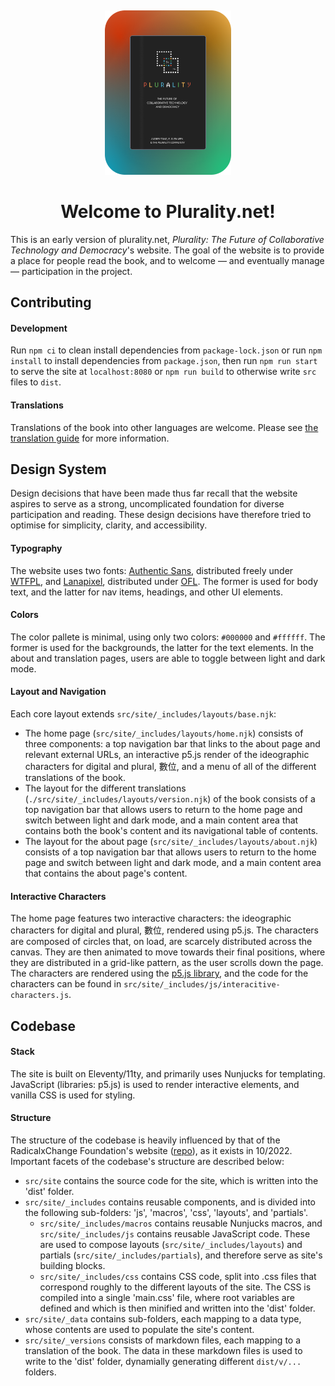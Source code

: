 <div align="center" style="margin-top: 5px; margin-bottom: 10px;">
  <a href="https://plurality.net"><img alt="Plurality.net" src="./src/site/_includes/favicons/bookcover_small.png" width="40%"></a>
  <h1>Welcome to Plurality.net!</h1>
</div>

This is an early version of plurality.net, _Plurality: The Future of Collaborative Technology and Democracy_'s website. The goal of the website is to provide a place for people read the book, and to welcome — and eventually manage — participation in the project.

## Contributing

#### Development

Run `npm ci` to clean install dependencies from `package-lock.json` or run `npm install` to install dependencies from `package.json`, then run `npm run start` to serve the site at `localhost:8080` or `npm run build` to otherwise write `src` files to `dist`.

#### Translations

Translations of the book into other languages are welcome. Please see [the translation guide](./docs/translation.md) for more information.

## Design System

Design decisions that have been made thus far recall that the website aspires to serve as a strong, uncomplicated foundation for diverse participation and reading. These design decisions have therefore tried to optimise for simplicity, clarity, and accessibility.

#### Typography

The website uses two fonts: [Authentic Sans](https://authentic.website/sans), distributed freely under [WTFPL](http://www.wtfpl.net/), and [Lanapixel](https://opengameart.org/content/lanapixel-localization-friendly-pixel-font), distributed under [OFL](./src/site/_data/fonts/lanapixel/LanaPixel_OpenFontLicense.txt). The former is used for body text, and the latter for nav items, headings, and other UI elements.

#### Colors

The color pallete is minimal, using only two colors: `#000000` and `#ffffff`. The former is used for the backgrounds, the latter for the text elements. In the about and translation pages, users are able to toggle between light and dark mode.

#### Layout and Navigation

Each core layout extends `src/site/_includes/layouts/base.njk`:

- The home page (`src/site/_includes/layouts/home.njk`) consists of three components: a top navigation bar that links to the about page and relevant external URLs, an interactive p5.js render of the ideographic characters for digital and plural, 數位, and a menu of all of the different translations of the book.
- The layout for the different translations (`./src/site/_includes/layouts/version.njk`) of the book consists of a top navigation bar that allows users to return to the home page and switch between light and dark mode, and a main content area that contains both the book's content and its navigational table of contents.
- The layout for the about page (`src/site/_includes/layouts/about.njk`) consists of a top navigation bar that allows users to return to the home page and switch between light and dark mode, and a main content area that contains the about page's content.

#### Interactive Characters

The home page features two interactive characters: the ideographic characters for digital and plural, 數位, rendered using p5.js. The characters are composed of circles that, on load, are scarcely distributed across the canvas. They are then animated to move towards their final positions, where they are distributed in a grid-like pattern, as the user scrolls down the page. The characters are rendered using the [p5.js library](https://p5js.org/), and the code for the characters can be found in `src/site/_includes/js/interacitive-characters.js`.

## Codebase

#### Stack

The site is built on Eleventy/11ty, and primarily uses Nunjucks for templating. JavaScript (libraries: p5.js) is used to render interactive elements, and vanilla CSS is used for styling.

#### Structure

The structure of the codebase is heavily influenced by that of the RadicalxChange Foundation's website ([repo](https://github.com/RadicalxChange/www])), as it exists in 10/2022. Important facets of the codebase's structure are described below:

- `src/site` contains the source code for the site, which is written into the 'dist' folder.
- `src/site/_includes` contains reusable components, and is divided into the following sub-folders: 'js', 'macros', 'css', 'layouts', and 'partials'.
  - `src/site/_includes/macros` contains reusable Nunjucks macros, and `src/site/_includes/js` contains reusable JavaScript code. These are used to compose layouts (`src/site/_includes/layouts`) and partials (`src/site/_includes/partials`), and therefore serve as site's building blocks.
  - `src/site/_includes/css` contains CSS code, split into .css files that correspond roughly to the different layouts of the site. The CSS is compiled into a single 'main.css' file, where root variables are defined and which is then minified and written into the 'dist' folder.
- `src/site/_data` contains sub-folders, each mapping to a data type, whose contents are used to populate the site's content.
- `src/site/_versions` consists of markdown files, each mapping to a translation of the book. The data in these markdown files is used to write to the 'dist' folder, dynamially generating different `dist/v/...` folders.
